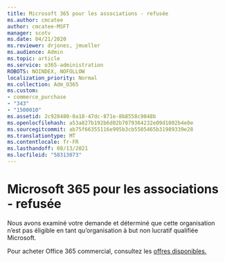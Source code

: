 ```yaml
---
title: Microsoft 365 pour les associations - refusée
ms.author: cmcatee
author: cmcatee-MSFT
manager: scotv
ms.date: 04/21/2020
ms.reviewer: drjones, jmueller
ms.audience: Admin
ms.topic: article
ms.service: o365-administration
ROBOTS: NOINDEX, NOFOLLOW
localization_priority: Normal
ms.collection: Adm_O365
ms.custom:
- commerce_purchase
- "343"
- "1500010"
ms.assetid: 2c928480-0a18-47dc-871e-8b8558c9048b
ms.openlocfilehash: a53a827b192b6d02b7879364232e09d1002b4e0e
ms.sourcegitcommit: ab75f66355116e995b3cb5505465b31989339e28
ms.translationtype: MT
ms.contentlocale: fr-FR
ms.lasthandoff: 08/13/2021
ms.locfileid: "58313073"
---
```

# <a name="microsoft-365-for-nonprofits---declined"></a>Microsoft 365 pour les associations - refusée

Nous avons examiné votre demande et déterminé que cette organisation n’est pas éligible en tant qu’organisation à but non lucratif qualifiée Microsoft.
  
Pour acheter Office 365 commercial, consultez les [offres disponibles.](https://portal.office.com/AdminPortal/Home)
